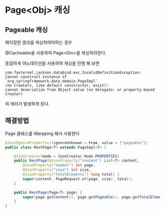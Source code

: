 # Page\<Obj> 캐싱

## Pageable 캐싱

페이징한 결과를 캐싱하여야하는 경우&#x20;

@Cacheable을 사용하여 Page\<Dto>를 캐싱하려한다.

동일하게 어노테이션을 사용하여 캐싱을 진행 해 보면

```
com.fasterxml.jackson.databind.exc.InvalidDefinitionException: 
Cannot construct instance of `org.springframework.data.domain.PageImpl` 
(no Creators, like default constructor, exist): 
cannot deserialize from Object value (no delegate- or property-based Creator)
```

위 에러가 발생하게 된다.



## 해결방법

Page 클래스를 Warpping 해서 사용한다

```java
@JsonIgnoreProperties(ignoreUnknown = true, value = {"pageable"})
public class RestPage<T> extends PageImpl<T> {

    @JsonCreator(mode = JsonCreator.Mode.PROPERTIES)
    public RestPage(@JsonProperty("content") List<T> content,
        @JsonProperty("number") int page,
        @JsonProperty("size") int size,
        @JsonProperty("totalElements") long total) {
        super(content, PageRequest.of(page, size), total);
    }

    public RestPage(Page<T> page) {
        super(page.getContent(), page.getPageable(), page.getTotalElements());
    }
}
```
